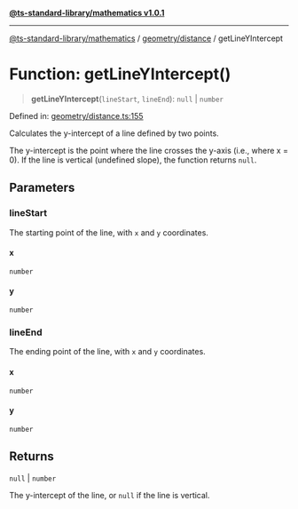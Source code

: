 [**@ts-standard-library/mathematics v1.0.1**](../../../README.md)

***

[@ts-standard-library/mathematics](../../../README.md) / [geometry/distance](../README.md) / getLineYIntercept

# Function: getLineYIntercept()

> **getLineYIntercept**(`lineStart`, `lineEnd`): `null` \| `number`

Defined in: [geometry/distance.ts:155](https://github.com/gabaudette/ts-stdlib/blob/7333da76bc775fbabd0907ad8519b912cfc2fe26/packages/mathematics/src/geometry/distance.ts#L155)

Calculates the y-intercept of a line defined by two points.

The y-intercept is the point where the line crosses the y-axis (i.e., where x = 0).
If the line is vertical (undefined slope), the function returns `null`.

## Parameters

### lineStart

The starting point of the line, with `x` and `y` coordinates.

#### x

`number`

#### y

`number`

### lineEnd

The ending point of the line, with `x` and `y` coordinates.

#### x

`number`

#### y

`number`

## Returns

`null` \| `number`

The y-intercept of the line, or `null` if the line is vertical.
